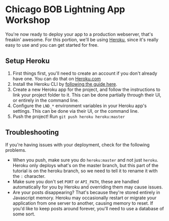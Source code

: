 # Chicago BOB Lightning App Workshop

You're now ready to deploy your app to a production webserver, that's freakin' awesome. For this portion, we'll be using [Heroku](https://www.heroku.com/), since it's really easy to use and you can get started for free.

## Setup Heroku

1. First things first, you'll need to create an account if you don't already have one. You can do that on [Heroku.com](https://www.heroku.com/)
2. Install the Heroku CLI by [following the guide here](https://devcenter.heroku.com/articles/heroku-cli).
3. Create a new Heroku app for the project, and follow the instructions to link your project folder to it. This can be done partially through their UI, or entirely in the command line.
4. Configure the `LND_*` environment variables in your Heroku app's settings. This can be done via their UI, or the command line.
5. Push the project! Run `git push heroku heroku:master`

## Troubleshooting

If you're having issues with your deployment, check for the following problems.

* When you push, make sure you do `heroku:master` and not just `heroku`. Heroku only deploys what's on the master branch, but this part of the tutorial is on the heroku branch, so we need to tell it to rename it with the `:` character.
* Make sure you don't set `PORT` or `API_PATH`, these are handled automatically for you by Heroku and overriding them may cause issues.
* Are your posts disappearing? That's because they're stored entirely in Javascript memory. Heroku may occasionally restart or migrate your application from one server to another, causing memory to reset. If you'd like to keep posts around forever, you'll need to use a database of some sort.

